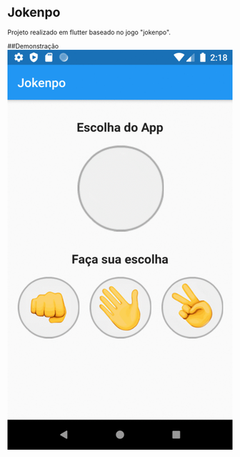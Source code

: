 # Jokenpo

Projeto realizado em flutter baseado no jogo "jokenpo".

##Demonstração
![Demo gif](demo.gif)